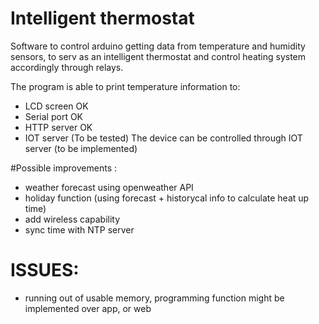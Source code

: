 # Intelligent thermostat

Software to control arduino getting data from temperature and humidity sensors, 
to serv as an intelligent thermostat and control heating system accordingly through relays.
 
 The program is able to print temperature information to:
   - LCD screen      OK   
   - Serial port     OK
   - HTTP server     OK
   - IOT server      (To be tested) 
  The device can be controlled through IOT server (to be implemented) 
 
  
#Possible improvements :
 - weather forecast using openweather API
 - holiday function (using forecast + historycal info to calculate heat up time)
 - add wireless capability
 - sync time with NTP server 
   
# ISSUES: 
 - running out of usable memory, programming function might be implemented over app, or web 
